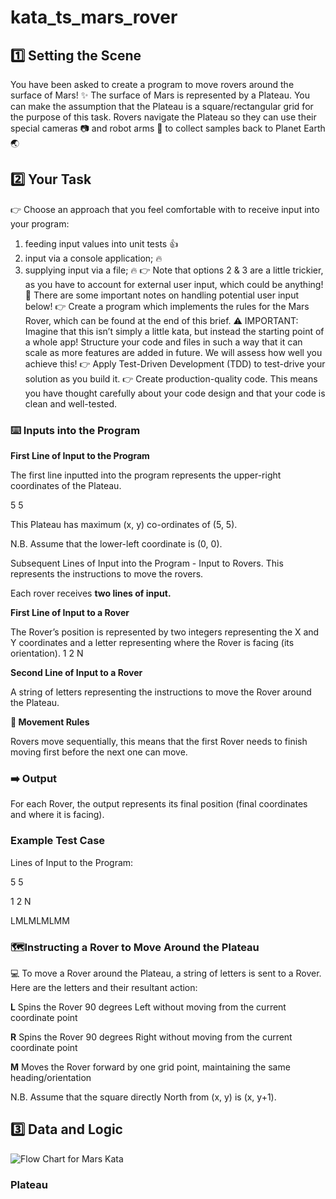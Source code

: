 # kata_ts_mars_rover

## 1️⃣ Setting the Scene

You have been asked to create a program to move rovers around the surface of Mars! ✨
The surface of Mars is represented by a Plateau. You can make the assumption that the Plateau is a square/rectangular grid for the purpose of this task.
Rovers navigate the Plateau so they can use their special cameras 📷 and robot arms 🦾 to collect samples back to Planet Earth 🌏

## 2️⃣ Your Task

👉 Choose an approach that you feel comfortable with to receive input into your program:

1. feeding input values into unit tests 👍
2. input via a console application; 🔥
3. supplying input via a file; 🔥
   👉 Note that options 2 & 3 are a little trickier, as you have to account for external user input, which could be anything! 👀
   There are some important notes on handling potential user input below!
   👉 Create a program which implements the rules for the Mars Rover, which can be found at the end of this brief.
   ⚠️ IMPORTANT: Imagine that this isn’t simply a little kata, but instead the starting point of a whole app!
   Structure your code and files in such a way that it can scale as more features are added in future. We will assess how well you achieve this!
   👉 Apply Test-Driven Development (TDD) to test-drive your solution as you build it.
   👉 Create production-quality code. This means you have thought carefully about your code design and that your code is clean and well-tested.

### ⌨️ Inputs into the Program

**First Line of Input to the Program**

The first line inputted into the program represents the upper-right coordinates of the Plateau.

5 5

This Plateau has maximum (x, y) co-ordinates of (5, 5).

N.B. Assume that the lower-left coordinate is (0, 0).

Subsequent Lines of Input into the Program - Input to Rovers. This represents the instructions to move the rovers.

Each rover receives **two lines of input.**

**First Line of Input to a Rover**

The Rover’s position is represented by two integers representing the X and Y coordinates and a letter representing where the Rover is facing (its orientation).
1 2 N

**Second Line of Input to a Rover**

A string of letters representing the instructions to move the Rover around the Plateau.

**📏 Movement Rules**

Rovers move sequentially, this means that the first Rover needs to finish moving first before the next one can move.

### ➡️ Output

For each Rover, the output represents its final position (final coordinates and where it is facing).

### Example Test Case

Lines of Input to the Program:

5 5

1 2 N

LMLMLMLMM

### 🗺️Instructing a Rover to Move Around the Plateau

💻 To move a Rover around the Plateau, a string of letters is sent to a Rover.
Here are the letters and their resultant action:

**L** Spins the Rover 90 degrees Left without moving from the current coordinate point

**R** Spins the Rover 90 degrees Right without moving from the current coordinate point

**M** Moves the Rover forward by one grid point, maintaining the same heading/orientation

N.B. Assume that the square directly North from (x, y) is (x, y+1).

## 3️⃣ Data and Logic

![Flow Chart for Mars Kata](https://github.com/ZannaP/kata_ts_mars_rover/blob/main/docs/Mars-Rover-Kata-Logic.jpg)

### Plateau
